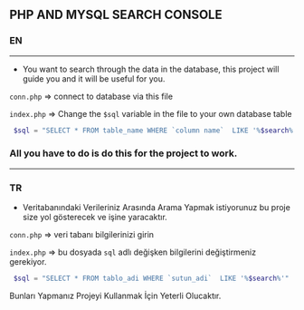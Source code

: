 ## PHP AND MYSQL SEARCH CONSOLE
### EN
---
-   You want to search through the data in the database, this project will guide you and it will be useful for you.

`conn.php` => connect to database via this file 

`index.php` => Change the `$sql` variable in the file to your own database table
```php
 $sql = "SELECT * FROM table_name WHERE `column name`  LIKE '%$search%'"
```

### All you have to do is do this for the project to work.

----
### TR
- Veritabanındaki Verileriniz Arasında Arama Yapmak istiyorunuz bu proje size yol gösterecek ve işine yaracaktır.

`conn.php` => veri tabanı bilgilerinizi girin

`index.php` => bu  dosyada ``sql`` adlı değişken bilgilerini değiştirmeniz gerekiyor.
```php
 $sql = "SELECT * FROM tablo_adi WHERE `sutun_adi`  LIKE '%$search%'"
```
Bunları Yapmanız Projeyi Kullanmak İçin Yeterli Olucaktır.
